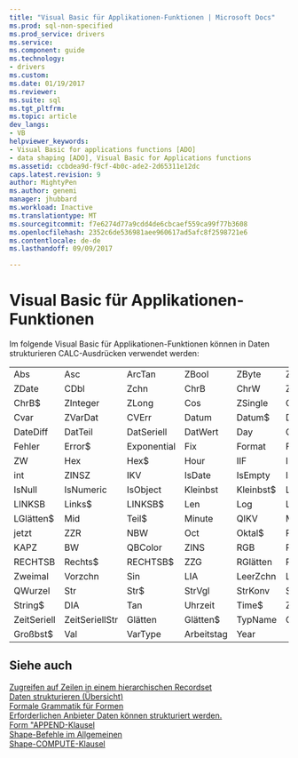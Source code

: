 ```yaml
---
title: "Visual Basic für Applikationen-Funktionen | Microsoft Docs"
ms.prod: sql-non-specified
ms.prod_service: drivers
ms.service: 
ms.component: guide
ms.technology:
- drivers
ms.custom: 
ms.date: 01/19/2017
ms.reviewer: 
ms.suite: sql
ms.tgt_pltfrm: 
ms.topic: article
dev_langs:
- VB
helpviewer_keywords:
- Visual Basic for applications functions [ADO]
- data shaping [ADO], Visual Basic for Applications functions
ms.assetid: ccbdea9d-f9cf-4b0c-ade2-2d65311e12dc
caps.latest.revision: 9
author: MightyPen
ms.author: genemi
manager: jhubbard
ms.workload: Inactive
ms.translationtype: MT
ms.sourcegitcommit: f7e6274d77a9cdd4de6cbcaef559ca99f77b3608
ms.openlocfilehash: 2352c6de536981aee960617ad5afc8f2598721e6
ms.contentlocale: de-de
ms.lasthandoff: 09/09/2017

---
```

# <a name="visual-basic-for-applications-functions"></a>Visual Basic für Applikationen-Funktionen
Im folgende Visual Basic für Applikationen-Funktionen können in Daten strukturieren CALC-Ausdrücken verwendet werden:  
  
|||||||  
|-|-|-|-|-|-|  
|Abs|Asc|ArcTan|ZBool|ZByte|ZCurrrency|  
|ZDate|CDbl|Zchn|ChrB|ChrW|Zchn$|  
|ChrB$|ZInteger|ZLong|Cos|ZSingle|CStr|  
|Cvar|ZVarDat|CVErr|Datum|Datum$|DateAdd|  
|DateDiff|DatTeil|DatSeriell|DatWert|Day|GDA|  
|Fehler|Error$|Exponential|Fix|Format|Format$|  
|ZW|Hex|Hex$|Hour|IIF|InStr|  
|int|ZINSZ|IKV|IsDate|IsEmpty|IsError|  
|IsNull|IsNumeric|IsObject|Kleinbst|Kleinbst$|Left|  
|LINKSB|Links$|LINKSB$|Len|Log|LGlätten|  
|LGlätten$|Mid|Teil$|Minute|QIKV|Month|  
|jetzt|ZZR|NBW|Oct|Oktal$|RMZ|  
|KAPZ|BW|QBColor|ZINS|RGB|Right|  
|RECHTSB|Rechts$|RECHTSB$|ZZG|RGlätten|RTrim$|  
|Zweimal|Vorzchn|Sin|LIA|LeerZchn|LeerZchn$|  
|QWurzel|Str|Str$|StrVgl|StrKonv|String|  
|String$|DIA|Tan|Uhrzeit|Time$|Zeitgeber|  
|ZeitSeriell|ZeitSeriellStr|Glätten|Glätten$|TypName|Großbst|  
|Großbst$|Val|VarType|Arbeitstag|Year||  
  
## <a name="see-also"></a>Siehe auch  
 [Zugreifen auf Zeilen in einem hierarchischen Recordset](../../../ado/guide/data/accessing-rows-in-a-hierarchical-recordset.md)   
 [Daten strukturieren (Übersicht)](../../../ado/guide/data/data-shaping-overview.md)   
 [Formale Grammatik für Formen](../../../ado/guide/data/formal-shape-grammar.md)   
 [Erforderlichen Anbieter Daten können strukturiert werden.](../../../ado/guide/data/required-providers-for-data-shaping.md)   
 [Form "APPEND-Klausel](../../../ado/guide/data/shape-append-clause.md)   
 [Shape-Befehle im Allgemeinen](../../../ado/guide/data/shape-commands-in-general.md)   
 [Shape-COMPUTE-Klausel](../../../ado/guide/data/shape-compute-clause.md)

